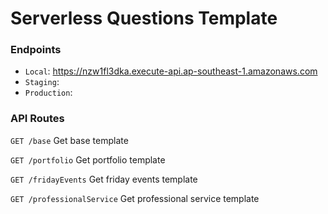 # Serverless Questions Template

### Endpoints
- `Local`: https://nzw1fl3dka.execute-api.ap-southeast-1.amazonaws.com
- `Staging`:
- `Production`:

### API Routes
`GET /base`
Get base template

`GET /portfolio`
Get portfolio template

`GET /fridayEvents`
Get friday events template

`GET /professionalService`
Get professional service template
